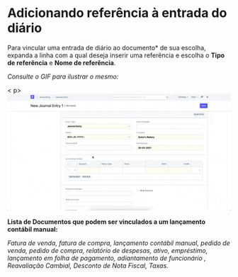 # Adicionando referência à entrada do diário


Para vincular uma entrada de diário ao documento\* de sua escolha, expanda a linha com a qual deseja inserir uma referência e escolha o **Tipo de referência** e **Nome de referência**.

  


*Consulte o GIF para ilustrar o mesmo:*

< p>  
![](/files/I4KjJJB.gif)

  


**Lista de Documentos que podem ser vinculados a um lançamento contábil manual:** 

*Fatura de venda, fatura de compra, lançamento contábil manual, pedido de venda, pedido de compra, relatório de despesas, ativo, empréstimo, lançamento em folha de pagamento, adiantamento de funcionário , Reavaliação Cambial, Desconto de Nota Fiscal, Taxas.*

